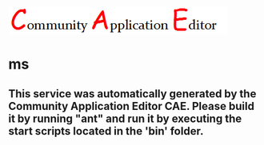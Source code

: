 ![CAE](https://github.com/PhilCAEOrg2/microservice-5/blob/master/img/logo.png)  

ms
===================


This service was automatically generated by the Community Application Editor CAE. Please build it by running "ant" and run it by executing the start scripts located in the 'bin' folder.
---------------
